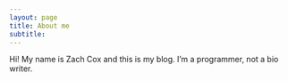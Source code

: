 ```yaml
---
layout: page
title: About me
subtitle: 
---
```


Hi! My name is Zach Cox and this is my blog. I’m a programmer, not a bio writer.
